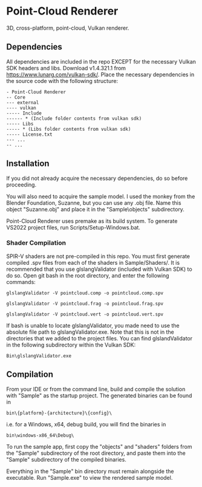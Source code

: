 # Point-Cloud Renderer
3D, cross-platform, point-cloud, Vulkan renderer.

## Dependencies
All dependencies are included in the repo EXCEPT for the necessary Vulkan SDK headers and libs. Download v1.4.321.1 from https://www.lunarg.com/vulkan-sdk/. Place the necessary dependencies in the source code with the following structure:

```
- Point-Cloud Renderer
-- Core
--- external
---- vulkan
----- Include
------ * (Include folder contents from vulkan sdk)
----- Libs
----- * (Libs folder contents from vulkan sdk)
----- License.txt
--- ...
-- ...
```

## Installation
If you did not already acquire the necessary dependencies, do so before proceeding.

You will also need to acquire the sample model. I used the monkey from the Blender Foundation, Suzanne, but you can use any .obj file. Name this object "Suzanne.obj" and place it in the "Sample\objects\" subdirectory.

Point-Cloud Renderer uses premake as its build system. To generate VS2022 project files, run Scripts/Setup-Windows.bat.

### Shader Compilation
SPIR-V shaders are not pre-compiled in this repo. You must first generate compiled .spv files from each of the shaders in Sample/Shaders/. It is recommended that you use glslangValidator (included with Vulkan SDK) to do so. Open git bash in the root directory, and enter the following commands:

```
glslangValidator -V pointcloud.comp -o pointcloud.comp.spv

glslangValidator -V pointcloud.frag -o pointcloud.frag.spv

glslangValidator -V pointcloud.vert -o pointcloud.vert.spv
```

If bash is unable to locate glslangValidator, you made need to use the absolute file path to glslangValidator.exe. Note that this is not in the directories that we added to the project files. You can find glslandValidator in the following subdirectory within the Vulkan SDK:

```
Bin\glslangValidator.exe
```

## Compilation
From your IDE or from the command line, build and compile the solution with "Sample" as the startup project. The generated binaries can be found in
```
bin\{platform}-{architecture}\{config}\
```

i.e. for a Windows, x64, debug build, you will find the binaries in
```
bin\windows-x86_64\Debug\
```

To run the sample app, first copy the "objects" and "shaders" folders from the "Sample" subdirectory of the root directory, and paste them into the "Sample" subdirectory of the compiled binaries.

Everything in the "Sample" bin directory must remain alongside the executable. Run "Sample.exe" to view the rendered sample model.
